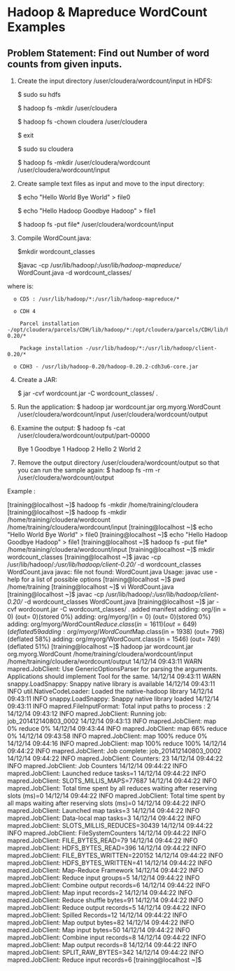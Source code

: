 # Hadoop & Mapreduce WordCount Examples 

## Problem Statement: Find out Number of word counts from given inputs.


1.	Create the input directory /user/cloudera/wordcount/input in HDFS:

    $ sudo su hdfs

    $ hadoop fs -mkdir /user/cloudera 

    $ hadoop fs -chown cloudera /user/cloudera

    $ exit

    $ sudo su cloudera

    $ hadoop fs -mkdir /user/cloudera/wordcount /user/cloudera/wordcount/input

2.	Create sample text files as input and move to the input directory:

    $ echo "Hello World Bye World" > file0

    $ echo "Hello Hadoop Goodbye Hadoop" > file1

    $ hadoop fs -put file* /user/cloudera/wordcount/input

3.  Compile WordCount.java:
  
    $mkdir wordcount_classes

    $javac -cp /usr/lib/hadoop/*:/usr/lib/hadoop-mapreduce/* WordCount.java -d wordcount_classes/

  where <classpath> is:
      
      o	CD5 : /usr/lib/hadoop/*:/usr/lib/hadoop-mapreduce/*
      
      o	CDH 4
      
        Parcel installation -/opt/cloudera/parcels/CDH/lib/hadoop/*:/opt/cloudera/parcels/CDH/lib/hadoop/client-0.20/*
      
        Package installation -/usr/lib/hadoop/*:/usr/lib/hadoop/client-0.20/*
      
      o	CDH3 - /usr/lib/hadoop-0.20/hadoop-0.20.2-cdh3u6-core.jar

4.	Create a JAR:
    
      $ jar -cvf wordcount.jar -C wordcount_classes/ . 

5.	Run the application:
      $ hadoop jar wordcount.jar org.myorg.WordCount /user/cloudera/wordcount/input /user/cloudera/wordcount/output

6.	Examine the output:
      $ hadoop fs -cat /user/cloudera/wordcount/output/part-00000

      Bye 1
      Goodbye 1
      Hadoop 2
      Hello 2
      World 2

7.	Remove the output directory /user/cloudera/wordcount/output so that you can run the sample again:
      $ hadoop fs -rm -r /user/cloudera/wordcount/output



Example :


[training@localhost ~]$ hadoop fs -mkdir /home/training/cloudera
[training@localhost ~]$ hadoop fs -mkdir /home/training/cloudera/wordcount /home/training/cloudera/wordcount/input
[training@localhost ~]$ echo "Hello World Bye World" > file0
[training@localhost ~]$ echo "Hello Hadoop Goodbye Hadoop" > file1
[training@localhost ~]$ hadoop fs -put file* /home/training/cloudera/wordcount/input
[training@localhost ~]$ mkdir wordcount_classes
[training@localhost ~]$ javac -cp /usr/lib/hadoop/*:/usr/lib/hadoop/client-0.20/* -d wordcount_classes WordCount.java
javac: file not found: WordCount.java
Usage: javac <options> <source files>
use -help for a list of possible options
[training@localhost ~]$ pwd
/home/training
[training@localhost ~]$ vi WordCount.java
[training@localhost ~]$ javac -cp /usr/lib/hadoop/*:/usr/lib/hadoop/client-0.20/* -d wordcount_classes WordCount.java
[training@localhost ~]$ jar -cvf wordcount.jar -C wordcount_classes/ .
added manifest
adding: org/(in = 0) (out= 0)(stored 0%)
adding: org/myorg/(in = 0) (out= 0)(stored 0%)
adding: org/myorg/WordCount$Reduce.class(in = 1611) (out= 649)(deflated 59%)
adding: org/myorg/WordCount$Map.class(in = 1938) (out= 798)(deflated 58%)
adding: org/myorg/WordCount.class(in = 1546) (out= 749)(deflated 51%)
 [training@localhost ~]$ hadoop jar wordcount.jar org.myorg.WordCount /home/training/cloudera/wordcount/input /home/training/cloudera/wordcount/output
14/12/14 09:43:11 WARN mapred.JobClient: Use GenericOptionsParser for parsing the arguments. Applications should implement Tool for the same.
14/12/14 09:43:11 WARN snappy.LoadSnappy: Snappy native library is available
14/12/14 09:43:11 INFO util.NativeCodeLoader: Loaded the native-hadoop library
14/12/14 09:43:11 INFO snappy.LoadSnappy: Snappy native library loaded
14/12/14 09:43:11 INFO mapred.FileInputFormat: Total input paths to process : 2
14/12/14 09:43:12 INFO mapred.JobClient: Running job: job_201412140803_0002
14/12/14 09:43:13 INFO mapred.JobClient:  map 0% reduce 0%
14/12/14 09:43:44 INFO mapred.JobClient:  map 66% reduce 0%
14/12/14 09:43:58 INFO mapred.JobClient:  map 100% reduce 0%
14/12/14 09:44:16 INFO mapred.JobClient:  map 100% reduce 100%
14/12/14 09:44:22 INFO mapred.JobClient: Job complete: job_201412140803_0002
14/12/14 09:44:22 INFO mapred.JobClient: Counters: 23
14/12/14 09:44:22 INFO mapred.JobClient:   Job Counters 
14/12/14 09:44:22 INFO mapred.JobClient:     Launched reduce tasks=1
14/12/14 09:44:22 INFO mapred.JobClient:     SLOTS_MILLIS_MAPS=77687
14/12/14 09:44:22 INFO mapred.JobClient:     Total time spent by all reduces waiting after reserving slots (ms)=0
14/12/14 09:44:22 INFO mapred.JobClient:     Total time spent by all maps waiting after reserving slots (ms)=0
14/12/14 09:44:22 INFO mapred.JobClient:     Launched map tasks=3
14/12/14 09:44:22 INFO mapred.JobClient:     Data-local map tasks=3
14/12/14 09:44:22 INFO mapred.JobClient:     SLOTS_MILLIS_REDUCES=30439
14/12/14 09:44:22 INFO mapred.JobClient:   FileSystemCounters
14/12/14 09:44:22 INFO mapred.JobClient:     FILE_BYTES_READ=79
14/12/14 09:44:22 INFO mapred.JobClient:     HDFS_BYTES_READ=396
14/12/14 09:44:22 INFO mapred.JobClient:     FILE_BYTES_WRITTEN=220152
14/12/14 09:44:22 INFO mapred.JobClient:     HDFS_BYTES_WRITTEN=41
14/12/14 09:44:22 INFO mapred.JobClient:   Map-Reduce Framework
14/12/14 09:44:22 INFO mapred.JobClient:     Reduce input groups=5
14/12/14 09:44:22 INFO mapred.JobClient:     Combine output records=6
14/12/14 09:44:22 INFO mapred.JobClient:     Map input records=2
14/12/14 09:44:22 INFO mapred.JobClient:     Reduce shuffle bytes=91
14/12/14 09:44:22 INFO mapred.JobClient:     Reduce output records=5
14/12/14 09:44:22 INFO mapred.JobClient:     Spilled Records=12
14/12/14 09:44:22 INFO mapred.JobClient:     Map output bytes=82
14/12/14 09:44:22 INFO mapred.JobClient:     Map input bytes=50
14/12/14 09:44:22 INFO mapred.JobClient:     Combine input records=8
14/12/14 09:44:22 INFO mapred.JobClient:     Map output records=8
14/12/14 09:44:22 INFO mapred.JobClient:     SPLIT_RAW_BYTES=342
14/12/14 09:44:22 INFO mapred.JobClient:     Reduce input records=6
[training@localhost ~]$ 

